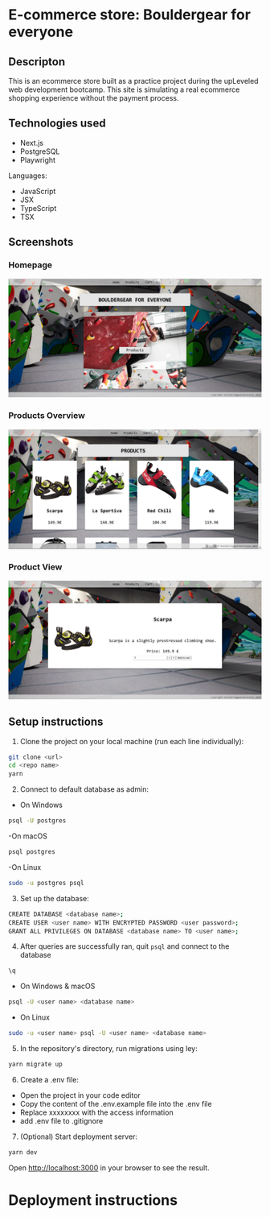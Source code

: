 # E-commerce store: Bouldergear for everyone

## Descripton

This is an ecommerce store built as a practice project during the upLeveled web development bootcamp. This site is simulating a real ecommerce shopping experience without the payment process.

## Technologies used

- Next.js
- PostgreSQL
- Playwright

Languages:

- JavaScript
- JSX
- TypeScript
- TSX

## Screenshots

### Homepage

![Screenshot Home](public/screenshots/homepage.png)

### Products Overview

![Screenshot Products Overview](public/screenshots/products_overview.png)

### Product View

![Screenshot Product](public/screenshots/product_view.png)

## Setup instructions

1. Clone the project on your local machine (run each line individually):

```bash
git clone <url>
cd <repo name>
yarn
```

2. Connect to default database as admin:

- On Windows

```bash
psql -U postgres
```

-On macOS

```bash
psql postgres
```

-On Linux

```bash
sudo -u postgres psql
```

3. Set up the database:

```bash
CREATE DATABASE <database name>;
CREATE USER <user name> WITH ENCRYPTED PASSWORD <user password>;
GRANT ALL PRIVILEGES ON DATABASE <database name> TO <user name>;
```

4. After queries are successfully ran, quit `psql` and connect to the database

```bash
\q
```

- On Windows & macOS

```bash
psql -U <user name> <database name>
```

- On Linux

```bash
sudo -u <user name> psql -U <user name> <database name>
```

5. In the repository's directory, run migrations using ley:

```bash
yarn migrate up
```

6. Create a .env file:

- Open the project in your code editor
- Copy the content of the .env.example file into the .env file
- Replace xxxxxxxx with the access information
- add .env file to .gitignore

7. (Optional) Start deployment server:

```bash
yarn dev
```

Open [http://localhost:3000](http://localhost:3000) in your browser to see the result.

# Deployment instructions
